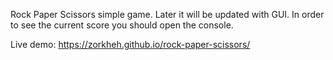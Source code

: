 Rock Paper Scissors simple game. Later it will be updated with GUI.
In order to see the current score you should open the console.

Live demo: https://zorkheh.github.io/rock-paper-scissors/